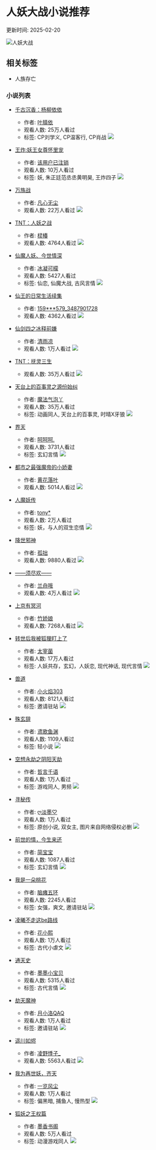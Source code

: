 # 人妖大战小说推荐

更新时间: 2025-02-20

![人妖大战](//piccn.ihuaben.com/pic/mark/default/13.jpg?x-oss-process=image/resize,w_200/format,webp)

## 相关标签
- 人族存亡

### 小说列表

- [千古沉香：杨柳依依](//www.ihuaben.com/book/10066934.html)
    - 作者: [叶腈依](//user.ihuaben.com/77115070)
    - 观看人数: 25万人看过
    - 标签: CP刘学义, CP温客行, CP肖战
    ![](//piccn.ihuaben.com/pic/user/202301/2518/1674644095862-kM5q5brc3M_960-1280.png?x-oss-process=image/resize,w_50/format,webp)

- [王炸:妖王女尊怀里宠](//www.ihuaben.com/book/2845674.html)
    - 作者: [该用户已注销](//user.ihuaben.com/16696276)
    - 观看人数: 10万人看过
    - 标签: 妖, 朱正廷范丞丞黄明昊, 王炸四子
    ![](//piccn.ihuaben.com/pic/user/default.jpg?x-oss-process=image/resize,w_50/format,webp)

- [万族战](//www.ihuaben.com/book/9335777.html)
    - 作者: [凡心无尘](//user.ihuaben.com/78017992)
    - 观看人数: 22万人看过
    ![](//piccn.ihuaben.com/pic/character/default.jpg?x-oss-process=image/resize,w_50/format,webp)

- [TNT：人妖之战](//www.ihuaben.com/book/7300620.html)
    - 作者: [棂椿](//user.ihuaben.com/59409144)
    - 观看人数: 4764人看过
    ![](//piccn.ihuaben.com/pic/user/202301/1717/1673949520151-0h26NGq6oq_200-200.png?x-oss-process=image/resize,w_50/format,webp)

- [仙魔人妖、今世情深](//www.ihuaben.com/book/3103652.html)
    - 作者: [冰凝可檬](//user.ihuaben.com/22619620)
    - 观看人数: 5427人看过
    - 标签: 仙恋, 仙魔大战, 古风言情
    ![](//piccn.ihuaben.com/pic/user/202002/2309/1582422316422-z9Ql8Sh21n_640-640.jpeg?x-oss-process=image/resize,w_50/format,webp)

- [仙王的日常生活续集](//www.ihuaben.com/book/9071824.html)
    - 作者: [159***579_3487901728](//user.ihuaben.com/74614739)
    - 观看人数: 4362人看过
    ![](//piccn.ihuaben.com/pic/character/default.jpg?x-oss-process=image/resize,w_50/format,webp)

- [仙剑四之冰释前嫌](//www.ihuaben.com/book/11427048.html)
    - 作者: [清雨凉](//user.ihuaben.com/23139398)
    - 观看人数: 1万人看过
    ![](//piccn.ihuaben.com/pic/user/202309/2817/1695893248708-l70938D6I2_640-640.png?x-oss-process=image/resize,w_50/format,webp)

- [TNT：抚灵三生](//www.ihuaben.com/book/7071083.html)
    - 观看人数: 35万人看过
    ![](//piccn.ihuaben.com/pic/user/202111/0819/1636371355057-mVe491q9mY_132-132.jpg?x-oss-process=image/resize,w_50/format,webp)

- [天台上的百事灵之源份始纠](//www.ihuaben.com/book/6303746.html)
    - 作者: [魔法气泡丫](//user.ihuaben.com/49760485)
    - 观看人数: 35万人看过
    - 标签: 动画同人, 天台上的百事灵, 时晴X牙狼
    ![](//piccn.ihuaben.com/pic/user/202107/1417/1626254730848-16A905D305_132-132.jpg?x-oss-process=image/resize,w_50/format,webp)

- [界天](//www.ihuaben.com/book/702916.html)
    - 作者: [呵呵呵.](//user.ihuaben.com/5237534)
    - 观看人数: 3731人看过
    - 标签: 玄幻言情
    ![](//piccn.ihuaben.com/pic/user/201712/1514609275362-IN016s25Y9.jpeg?x-oss-process=image/resize,w_50/format,webp)

- [都市之最强魔帝的小娇妻](//www.ihuaben.com/book/3868435.html)
    - 作者: [黄花落叶](//user.ihuaben.com/28992470)
    - 观看人数: 5014人看过
    ![](//piccn.ihuaben.com/pic/character/default.jpg?x-oss-process=image/resize,w_50/format,webp)

- [人魔妖传](//www.ihuaben.com/book/7352236.html)
    - 作者: [tony*](//user.ihuaben.com/60789991)
    - 观看人数: 2万人看过
    - 标签: 妖，与人的双生恋情
    ![](//piccn.ihuaben.com/pic/user/202201/0913/1641704791965-35P8sup5g2_1080-1080.jpeg?x-oss-process=image/resize,w_50/format,webp)

- [降世邪神](//www.ihuaben.com/book/5142693.html)
    - 作者: [孤拙](//user.ihuaben.com/37883776)
    - 观看人数: 9880人看过
    ![](//piccn.ihuaben.com/pic/user/202012/0416/1607069378567-diN0bx657Z_100-100.jpg?x-oss-process=image/resize,w_50/format,webp)

- [——须尽欢——](//www.ihuaben.com/book/11961517.html)
    - 作者: [兰舟哦](//user.ihuaben.com/118405036)
    - 观看人数: 4万人看过
    ![](//piccn.ihuaben.com/pic/user/202407/0916/1720514122506-LuVPn90938_640-640.png?x-oss-process=image/resize,w_50/format,webp)

- [上京有冥河](//www.ihuaben.com/book/10596620.html)
    - 作者: [竹娇娘](//user.ihuaben.com/102326279)
    - 观看人数: 7268人看过
    ![](//piccn.ihuaben.com/pic/user/202306/0804/1686169007303-yKP54m42iH_1152-1136.png?x-oss-process=image/resize,w_50/format,webp)

- [转世后我被狐狸盯上了](//www.ihuaben.com/book/10074211.html)
    - 作者: [太宰菌](//user.ihuaben.com/80170143)
    - 观看人数: 17万人看过
    - 标签: 人妖共存，玄幻，人妖恋, 现代神话, 现代言情
    ![](//piccn.ihuaben.com/pic/user/202210/1817/1666084980759-y0tu3626w0_200-200.png?x-oss-process=image/resize,w_50/format,webp)

- [兽道](//www.ihuaben.com/book/4280459.html)
    - 作者: [小火焰303](//user.ihuaben.com/31305062)
    - 观看人数: 8121人看过
    - 标签: 邀请驻站
    ![](//piccn.ihuaben.com/pic/user/202006/1815/1592465731541-I7Y6L3xeM5_100-100.jpg?x-oss-process=image/resize,w_50/format,webp)

- [殊玄辞](//www.ihuaben.com/book/1788931.html)
    - 作者: [鸢歌鱼渊](//user.ihuaben.com/12680219)
    - 观看人数: 1109人看过
    - 标签: 轻小说
    ![](//piccn.ihuaben.com/pic/user/201810/1538577690844-2eQE1iF170_600-600.jpeg?x-oss-process=image/resize,w_50/format,webp)

- [空想永劫之阴阳天劫](//www.ihuaben.com/book/7835183.html)
    - 作者: [哲言千语](//user.ihuaben.com/65107658)
    - 观看人数: 1万人看过
    - 标签: 游戏同人, 男频
    ![](//piccn.ihuaben.com/pic/user/202203/0821/1646745190170-8f776Yq7v6_100-100.jpg?x-oss-process=image/resize,w_50/format,webp)

- [寻秘传](//www.ihuaben.com/book/10047426.html)
    - 作者: [ღ淡墨♡](//user.ihuaben.com/89347588)
    - 观看人数: 1万人看过
    - 标签: 原创小说, 双女主, 图片来自网络侵权必删
    ![](//piccn.ihuaben.com/pic/user/202301/1022/1673359371330-d1B08U3064_100-100.jpg?x-oss-process=image/resize,w_50/format,webp)

- [前世的情，今生来还](//www.ihuaben.com/book/1303825.html)
    - 作者: [简宝宝](//user.ihuaben.com/8845864)
    - 观看人数: 1087人看过
    - 标签: 玄幻言情
    ![](//piccn.ihuaben.com/pic/user/201805/1527294905096-wEQ53704P6_132-132.jpg?x-oss-process=image/resize,w_50/format,webp)

- [我是一朵桃花](//www.ihuaben.com/book/4431798.html)
    - 作者: [脑瘫五环](//user.ihuaben.com/30189161)
    - 观看人数: 2245人看过
    - 标签: 女强，爽文, 邀请驻站
    ![](//piccn.ihuaben.com/pic/user/202005/1618/1589623313516-c6c0aTok10_640-640.jpeg?x-oss-process=image/resize,w_50/format,webp)

- [凌曦不走这be路线](//www.ihuaben.com/book/12555256.html)
    - 作者: [花小熙](//user.ihuaben.com/124677807)
    - 观看人数: 1万人看过
    - 标签: 古代小虐文
    ![](//piccn.ihuaben.com/pic/user/202501/1810/1737168567903-8i9l5o0qsl_640-640.png?x-oss-process=image/resize,w_50/format,webp)

- [通天史](//www.ihuaben.com/book/3425098.html)
    - 作者: [墨墨小宝贝](//user.ihuaben.com/26403314)
    - 观看人数: 5315人看过
    - 标签: 古代言情
    ![](//piccn.ihuaben.com/pic/user/202002/2814/1582869938984-73dsE98Dn2_400-400.jpeg?x-oss-process=image/resize,w_50/format,webp)

- [劫天魔神](//www.ihuaben.com/book/8693956.html)
    - 作者: [月小洛QAQ](//user.ihuaben.com/72702388)
    - 观看人数: 1万人看过
    - 标签: 邀请驻站
    ![](//piccn.ihuaben.com/pic/user/202207/0711/1657166081949-D4R1U23X5j_132-132.jpg?x-oss-process=image/resize,w_50/format,webp)

- [遥川如烬](//www.ihuaben.com/book/10760712.html)
    - 作者: [凌野悸子_](//user.ihuaben.com/100907793)
    - 观看人数: 5563人看过
    ![](//piccn.ihuaben.com/pic/user/202307/1422/1689343241322-t1P4w3Qjq6_1080-1068.png?x-oss-process=image/resize,w_50/format,webp)

- [我为再世妖，齐天](//www.ihuaben.com/book/5724520.html)
    - 作者: [一览风尘](//user.ihuaben.com/43274947)
    - 观看人数: 1万人看过
    - 标签: 偏黑暗, 捕鱼人, 慢热型
    ![](//piccn.ihuaben.com/pic/user/202103/3012/1617080092157-4II5384Uy9_640-640.jpeg?x-oss-process=image/resize,w_50/format,webp)

- [狐妖之王权篇](//www.ihuaben.com/book/7784382.html)
    - 作者: [墨香书阁](//user.ihuaben.com/63998017)
    - 观看人数: 5万人看过
    - 标签: 动漫游戏同人
    ![](//piccn.ihuaben.com/pic/user/202202/1917/1645264667464-3L07uj46OX_1080-2400.jpeg?x-oss-process=image/resize,w_50/format,webp)
